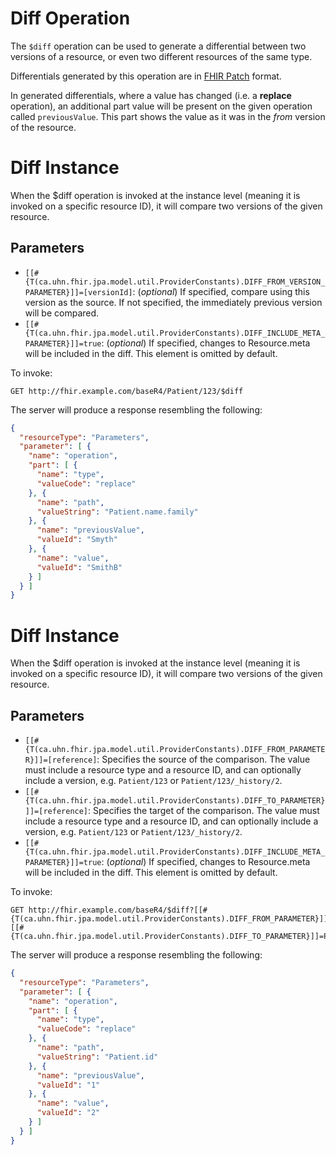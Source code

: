 # Diff Operation

The `$diff` operation can be used to generate a differential between two versions of a resource, or even two different resources of the same type.

Differentials generated by this operation are in [FHIR Patch](https://www.hl7.org/fhir/fhirpatch.html) format.

In generated differentials, where a value has changed (i.e. a **replace** operation), an additional part value will be present on the given operation called `previousValue`. This part shows the value as it was in the *from* version of the resource. 

# Diff Instance

When the $diff operation is invoked at the instance level (meaning it is invoked on a specific resource ID), it will compare two versions of the given resource.

## Parameters

* `[[#{T(ca.uhn.fhir.jpa.model.util.ProviderConstants).DIFF_FROM_VERSION_PARAMETER}]]=[versionId]`: (*optional*) If specified, compare using this version as the source. If not specified, the immediately previous version will be compared.
* `[[#{T(ca.uhn.fhir.jpa.model.util.ProviderConstants).DIFF_INCLUDE_META_PARAMETER}]]=true`: (*optional*) If specified, changes to Resource.meta will be included in the diff. This element is omitted by default.  

To invoke:

```http
GET http://fhir.example.com/baseR4/Patient/123/$diff
```

The server will produce a response resembling the following:

```json
{
  "resourceType": "Parameters",
  "parameter": [ {
    "name": "operation",
    "part": [ {
      "name": "type",
      "valueCode": "replace"
    }, {
      "name": "path",
      "valueString": "Patient.name.family"
    }, {
      "name": "previousValue",
      "valueId": "Smyth"
    }, {
      "name": "value",
      "valueId": "SmithB"
    } ]
  } ]
}
```

# Diff Instance

When the $diff operation is invoked at the instance level (meaning it is invoked on a specific resource ID), it will compare two versions of the given resource.

## Parameters

* `[[#{T(ca.uhn.fhir.jpa.model.util.ProviderConstants).DIFF_FROM_PARAMETER}]]=[reference]`: Specifies the source of the comparison. The value must include a resource type and a resource ID, and can optionally include a version, e.g. `Patient/123` or `Patient/123/_history/2`.
* `[[#{T(ca.uhn.fhir.jpa.model.util.ProviderConstants).DIFF_TO_PARAMETER}]]=[reference]`: Specifies the target of the comparison. The value must include a resource type and a resource ID, and can optionally include a version, e.g. `Patient/123` or `Patient/123/_history/2`.
* `[[#{T(ca.uhn.fhir.jpa.model.util.ProviderConstants).DIFF_INCLUDE_META_PARAMETER}]]=true`: (*optional*) If specified, changes to Resource.meta will be included in the diff. This element is omitted by default.  

To invoke:

```http
GET http://fhir.example.com/baseR4/$diff?[[#{T(ca.uhn.fhir.jpa.model.util.ProviderConstants).DIFF_FROM_PARAMETER}]]=Patient/1&[[#{T(ca.uhn.fhir.jpa.model.util.ProviderConstants).DIFF_TO_PARAMETER}]]=Patient/2
```

The server will produce a response resembling the following:

```json
{
  "resourceType": "Parameters",
  "parameter": [ {
    "name": "operation",
    "part": [ {
      "name": "type",
      "valueCode": "replace"
    }, {
      "name": "path",
      "valueString": "Patient.id"
    }, {
      "name": "previousValue",
      "valueId": "1"
    }, {
      "name": "value",
      "valueId": "2"
    } ]
  } ]
}
```


